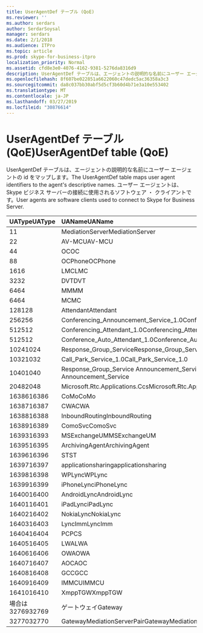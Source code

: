 ```yaml
---
title: UserAgentDef テーブル (QoE)
ms.reviewer: ''
ms.author: serdars
author: SerdarSoysal
manager: serdars
ms.date: 2/1/2018
ms.audience: ITPro
ms.topic: article
ms.prod: skype-for-business-itpro
localization_priority: Normal
ms.assetid: cfd8e3e0-4076-4162-9381-5276da8316d9
description: UserAgentDef テーブルは、エージェントの説明的な名前にユーザー エージェントの id をマップします。 ユーザー エージェントは、Skype ビジネス サーバーの接続に使用されるソフトウェア ・ クライアントです。
ms.openlocfilehash: 8f607be022851a6622060c47dedc5ac36358a3c3
ms.sourcegitcommit: da8c037bb30abf5d5cf3b60d4b71e3a10e553402
ms.translationtype: MT
ms.contentlocale: ja-JP
ms.lasthandoff: 03/27/2019
ms.locfileid: "30876614"
---
```

# <a name="useragentdef-table-qoe"></a><span data-ttu-id="288ad-104">UserAgentDef テーブル (QoE)</span><span class="sxs-lookup"><span data-stu-id="288ad-104">UserAgentDef table (QoE)</span></span>
 
<span data-ttu-id="288ad-105">UserAgentDef テーブルは、エージェントの説明的な名前にユーザー エージェントの id をマップします。</span><span class="sxs-lookup"><span data-stu-id="288ad-105">The UserAgentDef table maps user agent identifiers to the agent's descriptive names.</span></span> <span data-ttu-id="288ad-106">ユーザー エージェントは、Skype ビジネス サーバーの接続に使用されるソフトウェア ・ クライアントです。</span><span class="sxs-lookup"><span data-stu-id="288ad-106">User agents are software clients used to connect to Skype for Business Server.</span></span>
  
|<span data-ttu-id="288ad-107">**UAType**</span><span class="sxs-lookup"><span data-stu-id="288ad-107">**UAType**</span></span>|<span data-ttu-id="288ad-108">**UAName**</span><span class="sxs-lookup"><span data-stu-id="288ad-108">**UAName**</span></span>|<span data-ttu-id="288ad-109">**UACategory**</span><span class="sxs-lookup"><span data-stu-id="288ad-109">**UACategory**</span></span>|
|:-----|:-----|:-----|
|<span data-ttu-id="288ad-110">1</span><span class="sxs-lookup"><span data-stu-id="288ad-110">1</span></span>  <br/> |<span data-ttu-id="288ad-111">MediationServer</span><span class="sxs-lookup"><span data-stu-id="288ad-111">MediationServer</span></span>  <br/> |<span data-ttu-id="288ad-112">MediationServer</span><span class="sxs-lookup"><span data-stu-id="288ad-112">MediationServer</span></span>  <br/> |
|<span data-ttu-id="288ad-113">2</span><span class="sxs-lookup"><span data-stu-id="288ad-113">2</span></span>  <br/> |<span data-ttu-id="288ad-114">AV-MCU</span><span class="sxs-lookup"><span data-stu-id="288ad-114">AV-MCU</span></span>  <br/> |<span data-ttu-id="288ad-115">AV-MCU</span><span class="sxs-lookup"><span data-stu-id="288ad-115">AV-MCU</span></span>  <br/> |
|<span data-ttu-id="288ad-116">4</span><span class="sxs-lookup"><span data-stu-id="288ad-116">4</span></span>  <br/> |<span data-ttu-id="288ad-117">OC</span><span class="sxs-lookup"><span data-stu-id="288ad-117">OC</span></span>  <br/> |<span data-ttu-id="288ad-118">OC</span><span class="sxs-lookup"><span data-stu-id="288ad-118">OC</span></span>  <br/> |
|<span data-ttu-id="288ad-119">8</span><span class="sxs-lookup"><span data-stu-id="288ad-119">8</span></span>  <br/> |<span data-ttu-id="288ad-120">OCPhone</span><span class="sxs-lookup"><span data-stu-id="288ad-120">OCPhone</span></span>  <br/> |<span data-ttu-id="288ad-121">OCPhone</span><span class="sxs-lookup"><span data-stu-id="288ad-121">OCPhone</span></span>  <br/> |
|<span data-ttu-id="288ad-122">16</span><span class="sxs-lookup"><span data-stu-id="288ad-122">16</span></span>  <br/> |<span data-ttu-id="288ad-123">LMC</span><span class="sxs-lookup"><span data-stu-id="288ad-123">LMC</span></span>  <br/> |<span data-ttu-id="288ad-124">LMC</span><span class="sxs-lookup"><span data-stu-id="288ad-124">LMC</span></span>  <br/> |
|<span data-ttu-id="288ad-125">32</span><span class="sxs-lookup"><span data-stu-id="288ad-125">32</span></span>  <br/> |<span data-ttu-id="288ad-126">DVT</span><span class="sxs-lookup"><span data-stu-id="288ad-126">DVT</span></span>  <br/> |<span data-ttu-id="288ad-127">DVT</span><span class="sxs-lookup"><span data-stu-id="288ad-127">DVT</span></span>  <br/> |
|<span data-ttu-id="288ad-128">64</span><span class="sxs-lookup"><span data-stu-id="288ad-128">64</span></span>  <br/> |<span data-ttu-id="288ad-129">MM</span><span class="sxs-lookup"><span data-stu-id="288ad-129">MM</span></span>  <br/> |<span data-ttu-id="288ad-130">MM</span><span class="sxs-lookup"><span data-stu-id="288ad-130">MM</span></span>  <br/> |
|<span data-ttu-id="288ad-131">64</span><span class="sxs-lookup"><span data-stu-id="288ad-131">64</span></span>  <br/> |<span data-ttu-id="288ad-132">MC</span><span class="sxs-lookup"><span data-stu-id="288ad-132">MC</span></span>  <br/> |<span data-ttu-id="288ad-133">MM</span><span class="sxs-lookup"><span data-stu-id="288ad-133">MM</span></span>  <br/> |
|<span data-ttu-id="288ad-134">128</span><span class="sxs-lookup"><span data-stu-id="288ad-134">128</span></span>  <br/> |<span data-ttu-id="288ad-135">Attendant</span><span class="sxs-lookup"><span data-stu-id="288ad-135">Attendant</span></span>  <br/> |<span data-ttu-id="288ad-136">Attendant</span><span class="sxs-lookup"><span data-stu-id="288ad-136">Attendant</span></span>  <br/> |
|<span data-ttu-id="288ad-137">256</span><span class="sxs-lookup"><span data-stu-id="288ad-137">256</span></span>  <br/> |<span data-ttu-id="288ad-138">Conferencing_Announcement_Service_1.0</span><span class="sxs-lookup"><span data-stu-id="288ad-138">Conferencing_Announcement_Service_1.0</span></span>  <br/> |<span data-ttu-id="288ad-139">CA</span><span class="sxs-lookup"><span data-stu-id="288ad-139">CAS</span></span>  <br/> |
|<span data-ttu-id="288ad-140">512</span><span class="sxs-lookup"><span data-stu-id="288ad-140">512</span></span>  <br/> |<span data-ttu-id="288ad-141">Conferencing_Attendant_1.0</span><span class="sxs-lookup"><span data-stu-id="288ad-141">Conferencing_Attendant_1.0</span></span>  <br/> |<span data-ttu-id="288ad-142">CAA</span><span class="sxs-lookup"><span data-stu-id="288ad-142">CAA</span></span>  <br/> |
|<span data-ttu-id="288ad-143">512</span><span class="sxs-lookup"><span data-stu-id="288ad-143">512</span></span>  <br/> |<span data-ttu-id="288ad-144">Conference_Auto_Attendant_1.0</span><span class="sxs-lookup"><span data-stu-id="288ad-144">Conference_Auto_Attendant_1.0</span></span>  <br/> |<span data-ttu-id="288ad-145">CAA</span><span class="sxs-lookup"><span data-stu-id="288ad-145">CAA</span></span>  <br/> |
|<span data-ttu-id="288ad-146">1024</span><span class="sxs-lookup"><span data-stu-id="288ad-146">1024</span></span>  <br/> |<span data-ttu-id="288ad-147">Response_Group_Service</span><span class="sxs-lookup"><span data-stu-id="288ad-147">Response_Group_Service</span></span>  <br/> |<span data-ttu-id="288ad-148">RG</span><span class="sxs-lookup"><span data-stu-id="288ad-148">RGS</span></span>  <br/> |
|<span data-ttu-id="288ad-149">1032</span><span class="sxs-lookup"><span data-stu-id="288ad-149">1032</span></span>  <br/> |<span data-ttu-id="288ad-150">Call_Park_Service_1.0</span><span class="sxs-lookup"><span data-stu-id="288ad-150">Call_Park_Service_1.0</span></span>  <br/> |<span data-ttu-id="288ad-151">CPS</span><span class="sxs-lookup"><span data-stu-id="288ad-151">CPS</span></span>  <br/> |
|<span data-ttu-id="288ad-152">1040</span><span class="sxs-lookup"><span data-stu-id="288ad-152">1040</span></span>  <br/> |<span data-ttu-id="288ad-153">Response_Group_Service Announcement_Service</span><span class="sxs-lookup"><span data-stu-id="288ad-153">Response_Group_Service Announcement_Service</span></span>  <br/> |<span data-ttu-id="288ad-154">として</span><span class="sxs-lookup"><span data-stu-id="288ad-154">AS</span></span>  <br/> |
|<span data-ttu-id="288ad-155">2048</span><span class="sxs-lookup"><span data-stu-id="288ad-155">2048</span></span>  <br/> |<span data-ttu-id="288ad-156">Microsoft.Rtc.Applications.Ccs</span><span class="sxs-lookup"><span data-stu-id="288ad-156">Microsoft.Rtc.Applications.Ccs</span></span>  <br/> |<span data-ttu-id="288ad-157">CCS</span><span class="sxs-lookup"><span data-stu-id="288ad-157">CCS</span></span>  <br/> |
|<span data-ttu-id="288ad-158">16386</span><span class="sxs-lookup"><span data-stu-id="288ad-158">16386</span></span>  <br/> |<span data-ttu-id="288ad-159">CoMo</span><span class="sxs-lookup"><span data-stu-id="288ad-159">CoMo</span></span>  <br/> |<span data-ttu-id="288ad-160">CoMo</span><span class="sxs-lookup"><span data-stu-id="288ad-160">CoMo</span></span>  <br/> |
|<span data-ttu-id="288ad-161">16387</span><span class="sxs-lookup"><span data-stu-id="288ad-161">16387</span></span>  <br/> |<span data-ttu-id="288ad-162">CWA</span><span class="sxs-lookup"><span data-stu-id="288ad-162">CWA</span></span>  <br/> |<span data-ttu-id="288ad-163">CWA</span><span class="sxs-lookup"><span data-stu-id="288ad-163">CWA</span></span>  <br/> |
|<span data-ttu-id="288ad-164">16388</span><span class="sxs-lookup"><span data-stu-id="288ad-164">16388</span></span>  <br/> |<span data-ttu-id="288ad-165">InboundRouting</span><span class="sxs-lookup"><span data-stu-id="288ad-165">InboundRouting</span></span>  <br/> |<span data-ttu-id="288ad-166">InboundRouting</span><span class="sxs-lookup"><span data-stu-id="288ad-166">InboundRouting</span></span>  <br/> |
|<span data-ttu-id="288ad-167">16389</span><span class="sxs-lookup"><span data-stu-id="288ad-167">16389</span></span>  <br/> |<span data-ttu-id="288ad-168">ComoSvc</span><span class="sxs-lookup"><span data-stu-id="288ad-168">ComoSvc</span></span>  <br/> |<span data-ttu-id="288ad-169">ComoSvc</span><span class="sxs-lookup"><span data-stu-id="288ad-169">ComoSvc</span></span>  <br/> |
|<span data-ttu-id="288ad-170">16393</span><span class="sxs-lookup"><span data-stu-id="288ad-170">16393</span></span>  <br/> |<span data-ttu-id="288ad-171">MSExchangeUM</span><span class="sxs-lookup"><span data-stu-id="288ad-171">MSExchangeUM</span></span>  <br/> |<span data-ttu-id="288ad-172">ExUM</span><span class="sxs-lookup"><span data-stu-id="288ad-172">ExUM</span></span>  <br/> |
|<span data-ttu-id="288ad-173">16395</span><span class="sxs-lookup"><span data-stu-id="288ad-173">16395</span></span>  <br/> |<span data-ttu-id="288ad-174">ArchivingAgent</span><span class="sxs-lookup"><span data-stu-id="288ad-174">ArchivingAgent</span></span>  <br/> |<span data-ttu-id="288ad-175">ARCHAGENT</span><span class="sxs-lookup"><span data-stu-id="288ad-175">ARCHAGENT</span></span>  <br/> |
|<span data-ttu-id="288ad-176">16396</span><span class="sxs-lookup"><span data-stu-id="288ad-176">16396</span></span>  <br/> |<span data-ttu-id="288ad-177">ST</span><span class="sxs-lookup"><span data-stu-id="288ad-177">ST</span></span>  <br/> |<span data-ttu-id="288ad-178">ST</span><span class="sxs-lookup"><span data-stu-id="288ad-178">ST</span></span>  <br/> |
|<span data-ttu-id="288ad-179">16397</span><span class="sxs-lookup"><span data-stu-id="288ad-179">16397</span></span>  <br/> |<span data-ttu-id="288ad-180">applicationsharing</span><span class="sxs-lookup"><span data-stu-id="288ad-180">applicationsharing</span></span>  <br/> |<span data-ttu-id="288ad-181">ASMCU</span><span class="sxs-lookup"><span data-stu-id="288ad-181">ASMCU</span></span>  <br/> |
|<span data-ttu-id="288ad-182">16398</span><span class="sxs-lookup"><span data-stu-id="288ad-182">16398</span></span>  <br/> |<span data-ttu-id="288ad-183">WPLync</span><span class="sxs-lookup"><span data-stu-id="288ad-183">WPLync</span></span>  <br/> |<span data-ttu-id="288ad-184">WPLync</span><span class="sxs-lookup"><span data-stu-id="288ad-184">WPLync</span></span>  <br/> |
|<span data-ttu-id="288ad-185">16399</span><span class="sxs-lookup"><span data-stu-id="288ad-185">16399</span></span>  <br/> |<span data-ttu-id="288ad-186">iPhoneLync</span><span class="sxs-lookup"><span data-stu-id="288ad-186">iPhoneLync</span></span>  <br/> |<span data-ttu-id="288ad-187">iPhoneLync</span><span class="sxs-lookup"><span data-stu-id="288ad-187">iPhoneLync</span></span>  <br/> |
|<span data-ttu-id="288ad-188">16400</span><span class="sxs-lookup"><span data-stu-id="288ad-188">16400</span></span>  <br/> |<span data-ttu-id="288ad-189">AndroidLync</span><span class="sxs-lookup"><span data-stu-id="288ad-189">AndroidLync</span></span>  <br/> |<span data-ttu-id="288ad-190">AndroidLync</span><span class="sxs-lookup"><span data-stu-id="288ad-190">AndroidLync</span></span>  <br/> |
|<span data-ttu-id="288ad-191">16401</span><span class="sxs-lookup"><span data-stu-id="288ad-191">16401</span></span>  <br/> |<span data-ttu-id="288ad-192">iPadLync</span><span class="sxs-lookup"><span data-stu-id="288ad-192">iPadLync</span></span>  <br/> |<span data-ttu-id="288ad-193">iPadLync</span><span class="sxs-lookup"><span data-stu-id="288ad-193">iPadLync</span></span>  <br/> |
|<span data-ttu-id="288ad-194">16402</span><span class="sxs-lookup"><span data-stu-id="288ad-194">16402</span></span>  <br/> |<span data-ttu-id="288ad-195">NokiaLync</span><span class="sxs-lookup"><span data-stu-id="288ad-195">NokiaLync</span></span>  <br/> |<span data-ttu-id="288ad-196">NokiaLync</span><span class="sxs-lookup"><span data-stu-id="288ad-196">NokiaLync</span></span>  <br/> |
|<span data-ttu-id="288ad-197">16403</span><span class="sxs-lookup"><span data-stu-id="288ad-197">16403</span></span>  <br/> |<span data-ttu-id="288ad-198">LyncImm</span><span class="sxs-lookup"><span data-stu-id="288ad-198">LyncImm</span></span>  <br/> |<span data-ttu-id="288ad-199">LyncImm</span><span class="sxs-lookup"><span data-stu-id="288ad-199">LyncImm</span></span>  <br/> |
|<span data-ttu-id="288ad-200">16404</span><span class="sxs-lookup"><span data-stu-id="288ad-200">16404</span></span>  <br/> |<span data-ttu-id="288ad-201">PC</span><span class="sxs-lookup"><span data-stu-id="288ad-201">PCS</span></span>  <br/> |<span data-ttu-id="288ad-202">PC</span><span class="sxs-lookup"><span data-stu-id="288ad-202">PCS</span></span>  <br/> |
|<span data-ttu-id="288ad-203">16405</span><span class="sxs-lookup"><span data-stu-id="288ad-203">16405</span></span>  <br/> |<span data-ttu-id="288ad-204">LWA</span><span class="sxs-lookup"><span data-stu-id="288ad-204">LWA</span></span>  <br/> |<span data-ttu-id="288ad-205">LWA</span><span class="sxs-lookup"><span data-stu-id="288ad-205">LWA</span></span>  <br/> |
|<span data-ttu-id="288ad-206">16406</span><span class="sxs-lookup"><span data-stu-id="288ad-206">16406</span></span>  <br/> |<span data-ttu-id="288ad-207">OWA</span><span class="sxs-lookup"><span data-stu-id="288ad-207">OWA</span></span>  <br/> |<span data-ttu-id="288ad-208">OWA</span><span class="sxs-lookup"><span data-stu-id="288ad-208">OWA</span></span>  <br/> |
|<span data-ttu-id="288ad-209">16407</span><span class="sxs-lookup"><span data-stu-id="288ad-209">16407</span></span>  <br/> |<span data-ttu-id="288ad-210">AOC</span><span class="sxs-lookup"><span data-stu-id="288ad-210">AOC</span></span>  <br/> |<span data-ttu-id="288ad-211">AOC</span><span class="sxs-lookup"><span data-stu-id="288ad-211">AOC</span></span>  <br/> |
|<span data-ttu-id="288ad-212">16408</span><span class="sxs-lookup"><span data-stu-id="288ad-212">16408</span></span>  <br/> |<span data-ttu-id="288ad-213">GCC</span><span class="sxs-lookup"><span data-stu-id="288ad-213">GCC</span></span>  <br/> |<span data-ttu-id="288ad-214">GCC</span><span class="sxs-lookup"><span data-stu-id="288ad-214">GCC</span></span>  <br/> |
|<span data-ttu-id="288ad-215">16409</span><span class="sxs-lookup"><span data-stu-id="288ad-215">16409</span></span>  <br/> |<span data-ttu-id="288ad-216">IMMCU</span><span class="sxs-lookup"><span data-stu-id="288ad-216">IMMCU</span></span>  <br/> |<span data-ttu-id="288ad-217">IMMCU</span><span class="sxs-lookup"><span data-stu-id="288ad-217">IMMCU</span></span>  <br/> |
|<span data-ttu-id="288ad-218">16410</span><span class="sxs-lookup"><span data-stu-id="288ad-218">16410</span></span>  <br/> |<span data-ttu-id="288ad-219">XmppTGW</span><span class="sxs-lookup"><span data-stu-id="288ad-219">XmppTGW</span></span>  <br/> |<span data-ttu-id="288ad-220">XmppGateway</span><span class="sxs-lookup"><span data-stu-id="288ad-220">XmppGateway</span></span>  <br/> |
|<span data-ttu-id="288ad-221">場合は 32769</span><span class="sxs-lookup"><span data-stu-id="288ad-221">32769</span></span>  <br/> |<span data-ttu-id="288ad-222">ゲートウェイ</span><span class="sxs-lookup"><span data-stu-id="288ad-222">Gateway</span></span>  <br/> |<span data-ttu-id="288ad-223">ゲートウェイ</span><span class="sxs-lookup"><span data-stu-id="288ad-223">Gateway</span></span>  <br/> |
|<span data-ttu-id="288ad-224">32770</span><span class="sxs-lookup"><span data-stu-id="288ad-224">32770</span></span>  <br/> |<span data-ttu-id="288ad-225">GatewayMediationServerPair</span><span class="sxs-lookup"><span data-stu-id="288ad-225">GatewayMediationServerPair</span></span>  <br/> |<span data-ttu-id="288ad-226">GatewayMediationServerPair</span><span class="sxs-lookup"><span data-stu-id="288ad-226">GatewayMediationServerPair</span></span>  <br/> |
   

